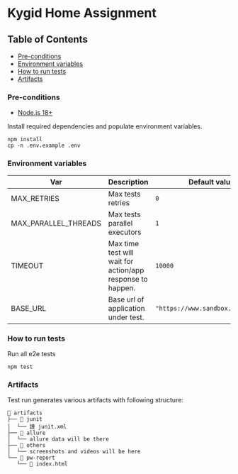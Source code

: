 # Kygid Home Assignment

## Table of Contents

- [Pre-conditions](#pre-conditions)
- [Environment variables](#environment-variables)
- [How to run tests](#how-to-run-tests)
- [Artifacts](#artifacts)

### Pre-conditions

- [Node.js 18+](https://nodejs.org/en/)

Install required dependencies and populate environment variables.

```
npm install
cp -n .env.example .env
```

### Environment variables

| Var                  | Description                                                | Default value          |
| -------------------- | ---------------------------------------------------------- | ---------------------- |
| MAX_RETRIES          | Max tests retries                                          | `0`                    |
| MAX_PARALLEL_THREADS | Max tests parallel executors                               | `1`                    |
| TIMEOUT              | Max time test will wait for action/app response to happen. | `10000`                |
| BASE_URL             | Base url of application under test.                        | `"https://www.sandbox.kygid.app"` |

### How to run tests

Run all e2e tests

```
npm test
```

### Artifacts

Test run generates various artifacts with following structure:

```
 artifacts
├──  junit
│  └── 謹 junit.xml
├──  allure
│  └── allure data will be there
├──  others
│  └── screenshots and videos will be here
└──  pw-report
   └──  index.html
```
